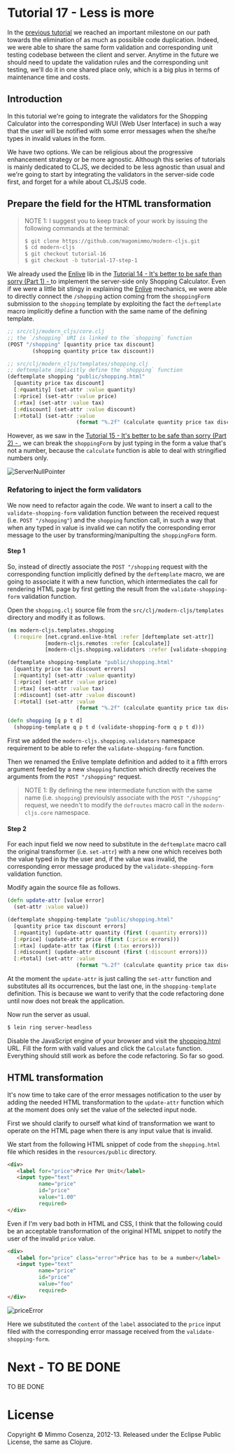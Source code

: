 # Tutorial 17 - Less is more

In the [previous tutorial][1] we reached an important milestone on our
path towards the elimination of as much as possibile code
duplication. Indeed, we were able to share the same form validation and
corresponding unit testing codebase between the client and
server. Anytime in the future we should need to update the validation
rules and the corresponding unit testing, we'll do it in one shared
place only, which is a big plus in terms of maintenance time and costs.

## Introduction

In this tutorial we're going to integrate the validators for the
Shopping Calculator into the corresponding WUI (Web User Interface) in
such a way that the user will be notified with some error messages when
the she/he types in invalid values in the form.

We have two options. We can be religious about the progressive
enhancement strategy or be more agnostic. Although this series of
tutorials is mainly dedicated to CLJS, we decided to be less agnostic
than usual and we're going to start by integrating the validators in
the server-side code first, and forget for a while about CLJS/JS code.

## Prepare the field for the HTML transformation

> NOTE 1: I suggest you to keep track of your work by issuing the
> following commands at the terminal:
>
> ```bash
> $ git clone https://github.com/magomimmo/modern-cljs.git
> $ cd modern-cljs
> $ git checkout tutorial-16
> $ git checkout -b tutorial-17-step-1
> ```

We already used the [Enlive][2] lib in the
[Tutorial 14 - It's better to be safe than sorry (Part 1) - ][3] to
implement the server-side only Shopping Calculator. Even if we were a
little bit stingy in explaining the [Enlive][2] mechanics, we were able
to directly connect the `/shopping` action coming from the
`shoppingForm` submission to the `shopping` template by exploiting the
fact the `deftemplate` macro implicitly define a function with the same
name of the defining template.

```clj
;; src/clj/modern_cljs/core.clj
;; the `/shopping` URI is linked to the `shopping` function
(POST "/shopping" [quantity price tax discount]
        (shopping quantity price tax discount))
```

```clj
;; src/clj/modern_cljs/templates/shopping.clj
;; deftemplate implicitly define the `shopping` function
(deftemplate shopping "public/shopping.html"
  [quantity price tax discount]
  [:#quantity] (set-attr :value quantity)
  [:#price] (set-attr :value price)
  [:#tax] (set-attr :value tax)
  [:#discount] (set-attr :value discount)
  [:#total] (set-attr :value
                      (format "%.2f" (calculate quantity price tax discount))))
```

However, as we saw in the
[Tutorial 15 - It's better to be safe than sorry (Part 2) - ][4], we can
break the `shoppingForm` by just typing in the form a value that's not a
number, because the `calculate` function is able to deal with
stringified numbers only.

![ServerNullPointer][5]

### Refatoring to inject the form validators

We now need to refactor again the code. We want to insert a call to
the `validate-shopping-form` validation function between the received
request (i.e. `POST "/shopping"`) and the `shopping` function call, in
such a way that when any typed in value is invalid we can notify the
corresponding error message to the user by transforming/manipulting
the `shoppingForm` form.

#### Step 1

So, instead of directly associate the `POST "/shopping` request with the
corresponding function implicitly defined by the `deftemplate` macro, we
are going to associate it with a new function, which intermediates the
call for rendering HTML page by first getting the result from the
`validate-shopping-form` validation function.

Open the `shopping.clj` source file from the
`src/clj/modern-cljs/templates` directory and modify it as follows.

```clj
(ns modern-cljs.templates.shopping
  (:require [net.cgrand.enlive-html :refer [deftemplate set-attr]]
            [modern-cljs.remotes :refer [calculate]]
            [modern-cljs.shopping.validators :refer [validate-shopping-form]]))

(deftemplate shopping-template "public/shopping.html"
  [quantity price tax discount errors]
  [:#quantity] (set-attr :value quantity)
  [:#price] (set-attr :value price)
  [:#tax] (set-attr :value tax)
  [:#discount] (set-attr :value discount)
  [:#total] (set-attr :value
                      (format "%.2f" (calculate quantity price tax discount))))

(defn shopping [q p t d]
  (shopping-template q p t d (validate-shopping-form q p t d)))
```

First we added the `modern-cljs.shopping.validators`
namespace requirement to be able to refer the `validate-shopping-form`
function.

Then we renamed the Enlive template definition and added to it a fifth
errors argument feeded by a new `shopping` function which directly
receives the arguments from the `POST "/shopping"` request.

> NOTE 1: By defining the new intermediate function with the same name
> (i.e. `shopping`) previoulsly associate with the `POST "/shopping"`
> request, we needn't to modify the `defroutes` macro call in the
> `modern-cljs.core` namespace.

#### Step 2

For each input field we now need to substitute in the `deftemplate`
macro call the original transformer (i.e. `set-attr`) with a new one
which receives both the value typed in by the user and, if the value
was invalid, the corresponding error message produced by the
`validate-shopping-form` validation function.

Modify again the source file as follows.

```clj
(defn update-attr [value error]
  (set-attr :value value))

(deftemplate shopping-template "public/shopping.html"
  [quantity price tax discount errors]
  [:#quantity] (update-attr quantity (first (:quantity errors)))
  [:#price] (update-attr price (first (:price errors)))
  [:#tax] (update-attr tax (first (:tax errors)))
  [:#discount] (update-attr discount (first (:discount errors)))
  [:#total] (set-attr :value
                      (format "%.2f" (calculate quantity price tax discount))))
```

At the moment the `update-attr` is just calling the `set-attr`
function and substitutes all its occurrences, but the last one, in the
`shopping-template` definition. This is because we want to verify that
the code refactoring done until now does not break the application.

Now run the server as usual.

```bash
$ lein ring server-headless
```

Disable the JavaScript engine of your browser and visit the
[shopping.html][10] URL. Fill the form with valid values and click the
`Calculate` function. Everything should still work as before the code
refactoring. So far so good.

## HTML transformation

It's now time to take care of the error messages notification to the
user by adding the needed HTML transformation to the `update-attr`
function which at the moment does only set the value of the selected
input node.

First we should clarify to ourself what kind of transformation we want
to operate on the HTML page when there is any input value that is
invalid.

We start from the following HTML snippet of code from the
`shopping.html` file which resides in the `resources/public` directory.

```html
<div>
   <label for="price">Price Per Unit</label>
   <input type="text"
          name="price"
          id="price"
          value="1.00"
          required>
</div>
```

Even if I'm very bad both in HTML and CSS, I think that the following
could be an acceptable transformation of the original HTML snippet to
notify the user of the invalid `price` value.

```html
<div>
   <label for="price" class="error">Price has to be a number</label>
   <input type="text"
          name="price"
          id="price"
          value="foo"
          required>
</div>
```

![priceError][9]

Here we substituted the `content` of the `label` associated to the
`price` input filed with the corresponding error massage received from
the `validate-shopping-form`.

# Next - TO BE DONE

TO BE DONE

# License

Copyright © Mimmo Cosenza, 2012-13. Released under the Eclipse Public
License, the same as Clojure.

[1]: https://github.com/magomimmo/modern-cljs/blob/master/doc/tutorial-16.md
[2]: https://github.com/cgrand/enlive
[3]: https://github.com/magomimmo/modern-cljs/blob/master/doc/tutorial-14.md
[4]: https://github.com/magomimmo/modern-cljs/blob/master/doc/tutorial-15.md#break-the-shopping-calculator-again-and-again
[5]: https://raw.github.com/magomimmo/modern-cljs/master/doc/images/ServerNullPointer.png
[6]: http://en.wikipedia.org/wiki/Syntactic_sugar
[7]: http://en.wikipedia.org/wiki/Closure_(computer_science)
[8]: http://en.wikipedia.org/wiki/Higher-order_function
[9]: https://raw.github.com/magomimmo/modern-cljs/master/doc/images/price-error.png
[10]: http://localhost:3000/shopping.html



[2]: https://github.com/cemerick/valip
[3]: https://github.com/cemerick
[4]: https://github.com/cemerick/clojurescript.test
[5]: https://github.com/cemerick/clojurescript.test#why
[6]: https://github.com/cemerick/clojurescript.test#using-with-lein-cljsbuild
[7]: http://phantomjs.org/
[8]: http://en.wikipedia.org/wiki/WebKit
[9]: http://phantomjs.org/download.html
[10]: https://github.com/cemerick/clojurescript.test/blob/master/runners/phantomjs.js
[11]: https://help.github.com/articles/fork-a-repo
[12]: https://github.com/cemerick/clojurescript.test#usage
[13]: https://github.com/clojure/clojurescript/wiki/Differences-from-Clojure
[14]: https://github.com/emezeske
[15]: https://github.com/emezeske/lein-cljsbuild/blob/0.3.2/doc/CROSSOVERS.md#sharing-macros-between-clojure-and-clojurescript
[16]: https://github.com/lynaghk/cljx
[17]: https://github.com/lynaghk
[18]: https://github.com/emezeske/lein-cljsbuild
[19]: https://github.com/technomancy/leiningen
